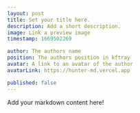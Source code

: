 ```yaml
---
layout: post
title: Set your title here.
description: Add a short description.
image: Link a preview image
timestamp: 1669502269

author: The authors name
position: The authors position in kftray
avatar: A link to an avatar of the author
avatarLink: https://hunter-md.vercel.app

published: false
---
```


Add your markdown content here!